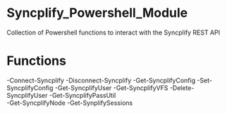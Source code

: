 # Syncplify_Powershell_Module
Collection of Powershell functions to interact with the Syncplify REST API

# Functions
-Connect-Syncplify
-Disconnect-Syncplify
-Get-SyncplifyConfig
-Set-SyncplifyConfig
-Get-SyncplifyUser
-Get-SyncplifyVFS
-Delete-SyncplifyUser
-Get-SyncplifyPassUtil  
-Get-SyncplifyNode
-Get-SynplifySessions
